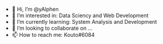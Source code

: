 - 👋 Hi, I’m @yAlphen
- 👀 I’m interested in: Data Sciency and Web Development
- 🌱 I’m currently learning: System Analysis and Development
- 💞️ I’m looking to collaborate on ...
- 📫 How to reach me: Kouto#6084

<!---
yAlphen/yAlphen is a ✨ special ✨ repository because its `README.md` (this file) appears on your GitHub profile.
You can click the Preview link to take a look at your changes.
--->
